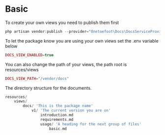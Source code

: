 # Basic

To create your own views you need to publish them first

```php
php artisan vendor:publish --provider="Onetoefoot\Docs\DocsServiceProvider" --tag="view"
```

To let the package know you are using your own views set the .env variable below

```php
DOCS_VIEW_ENABLED=true
```

You can also change the path of your views, the path root is resources/views

```php
DOCS_VIEW_PATH="/vendor/docs"
```

The directory structure for the documents.

```php
resources/
    views/
        docs/ 'This is the package name'
            v1/ 'The current version you are on'
                introduction.md
                requirements.md
                usage/ 'A heading for the next group of files'
                    basic.md
```